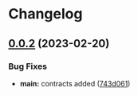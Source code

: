 # Changelog

## [0.0.2](https://github.com/greg-torrington/export-contracts-poc/compare/export-contracts-poc-v0.0.1...export-contracts-poc-v0.0.2) (2023-02-20)


### Bug Fixes

* **main:** contracts added ([743d061](https://github.com/greg-torrington/export-contracts-poc/commit/743d061ecc6e83363e66e36c085396342d61fb54))
